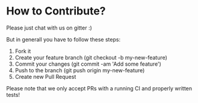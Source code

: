# How to Contribute?

Please just chat with us on gitter :)

But in generall you have to follow these steps:

1. Fork it
2. Create your feature branch (git checkout -b my-new-feature)
3. Commit your changes (git commit -am 'Add some feature')
4. Push to the branch (git push origin my-new-feature)
5. Create new Pull Request

Please note that we only accept PRs with a running CI and properly written tests!

